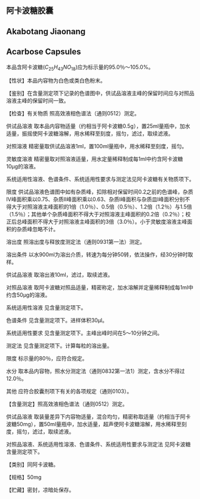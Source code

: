 ## 阿卡波糖胶囊

## Akabotang Jiaonang

## Acarbose Capsules

本品含阿卡波糖$(C_{25}H_{43}NO_{18})$应为标示量的95.0％～105.0%。

【性状】本品内容物为白色或类白色粉末。

【鉴别】在含量测定项下记录的色谱图中，供试品溶液主峰的保留时间应与对照品溶液主峰的保留时间一致。

【检查】有关物质 照高效液相色谱法（通则0512）测定。

供试品溶液 取本品内容物适量（约相当于阿卡波糖0.5g），置25ml量瓶中，加水适量，振摇使阿卡波糖溶解，用水稀释至刻度，摇匀，滤过，取续滤液。

对照溶液 精密量取供试品溶液1ml，置100ml量瓶中，用水稀释至刻度，摇匀。

灵敏度溶液 精密量取对照溶液适量，用水定量稀释制成每1ml中约含阿卡波糖10μg的溶液。

系统适用性溶液、色谱条件、系统适用性要求与测定法见阿卡波糖有关物质项下。

限度 供试品溶液色谱图中如有杂质峰，扣除相对保留时间0.2之前的色谱峰，杂质IV峰面积乘以0.75、杂质II峰面积乘以0.63、杂质I峰面积与杂质皿I峰面积分别不得大于对照溶液主峰面积的1倍（1.0％）、0.5倍（0.5％）、1.2倍（1.2％）与1.5倍（1.5％）；其他单个杂质峰面积不得大于对照溶液主峰面积的0.2倍（0.2％）；校正后总峰面积不得大于对照溶液主峰面积的3倍（3.0％）。小于灵敏度溶液主峰面积的杂质峰忽略不计。

溶出度 照溶出度与释放度测定法（通则0931第一法）测定。

溶出条件 以水900ml为溶出介质，转速为每分钟50转，依法操作，经30分钟时取样。

供试品溶液 取溶出液10ml，滤过，取续滤液。

对照品溶液 取阿卡波糖对照品适量，精密称定，加水溶解并定量稀释制成每1ml中约含50μg的溶液。

系统适用性溶液 见含量测定项下。

色谱条件 见含量测定项下。进样体积30μl。

系统适用性要求 见含量测定项下。主峰出峰时间在5～10分钟之间。

测定法 见含量测定项下。计算每粒的溶出量。

限度 标示量的80％，应符合规定。

水分 取本品内容物，照水分测定法（通则0832第一法1）测定，含水分不得过12.0％。

其他 应符合胶囊剂项下有关的各项规定（通则0103）。

【含量测定】照高效液相色谱法（通则0512）测定。

供试品溶液 取装量差异下内容物适量，混合均匀，精密称取适量（约相当于阿卡波糖50mg），置50ml量瓶中，加水适量，超声使阿卡波糖溶解，用水稀释至刻度，摇匀，滤过，取续滤液。

对照品溶液、系统适用性溶液、色谱条件、系统适用性要求与测定法 见阿卡波糖含量测定项下。

【类别】同阿卡波糖。

【规格】50mg

【贮藏】密封，凉暗处保存。
